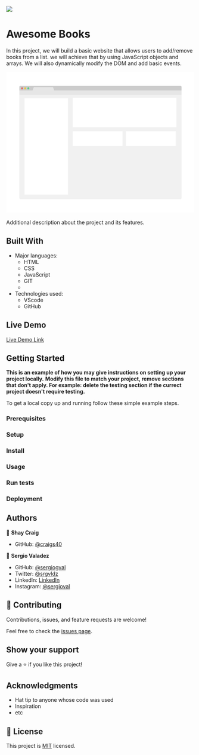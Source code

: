![](https://img.shields.io/badge/Microverse-blueviolet)

# Awesome Books

In this project, we will build a basic website that allows users to add/remove books from a list. we will achieve that by using JavaScript objects and arrays. We will also dynamically modify the DOM and add basic events. 

![screenshot](./app_screenshot.png)

Additional description about the project and its features.

## Built With

- Major languages:
  - HTML
  - CSS
  - JavaScript
  - GIT
  - 
- Technologies used:
  - VScode
  - GitHub
## Live Demo

[Live Demo Link](https://sergiogval.github.io/awesome-books/)


## Getting Started

**This is an example of how you may give instructions on setting up your project locally.**
**Modify this file to match your project, remove sections that don't apply. For example: delete the testing section if the currect project doesn't require testing.**


To get a local copy up and running follow these simple example steps.

### Prerequisites

### Setup

### Install

### Usage

### Run tests

### Deployment



## Authors

👤 **Shay Craig**

- GitHub: [@craigs40](https://github.com/craigs40)
<!-- - Twitter: [@twitterhandle](https://twitter.com/twitterhandle)
- LinkedIn: [LinkedIn](https://linkedin.com/in/linkedinhandle) -->

👤 **Sergio Valadez**

- GitHub: [@sergiogval](https://github.com/sergiogval)
- Twitter: [@srgvldz](https://twitter.com/srgvldz)
- LinkedIn: [LinkedIn](https://www.linkedin.com/in/sergio-valadez-282153216/)
- Instagram: [@sergioval](https://www.instagram.com/sergioval/)

## 🤝 Contributing

Contributions, issues, and feature requests are welcome!

Feel free to check the [issues page](https://github.com/sergiogval/awesome-books/issues).

## Show your support

Give a ⭐️ if you like this project!

## Acknowledgments

- Hat tip to anyone whose code was used
- Inspiration
- etc

## 📝 License

This project is [MIT](./MIT.md) licensed.

